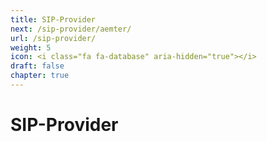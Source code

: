 ```yaml
---
title: SIP-Provider
next: /sip-provider/aemter/
url: /sip-provider/
weight: 5
icon: <i class="fa fa-database" aria-hidden="true"></i>
draft: false
chapter: true
---
```


# SIP-Provider
